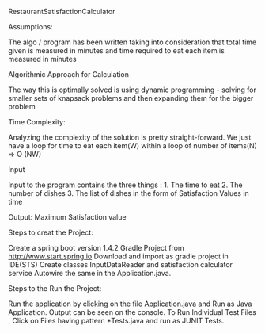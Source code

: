 RestaurantSatisfactionCalculator

Assumptions:

The algo / program has been written taking into consideration that total time given is measured in minutes and time required to eat each item is measured 
in minutes

Algorithmic Approach for Calculation

The way this is optimally solved is using dynamic programming - solving for smaller sets of knapsack problems and then expanding them for the bigger problem

Time Complexity:

Analyzing the complexity of the solution is pretty straight-forward. We just have a loop for time to eat each item(W) within a loop of number of items(N) => O (NW)

Input

Input to the program contains the three things : 1. The time to eat 2. The number of dishes 3. The list of dishes in the form of Satisfaction Values in time

Output: Maximum Satisfaction value

Steps to creat the Project:

Create a spring boot version 1.4.2 Gradle Project from http://www.start.spring.io
Download and import as gradle project in IDE(STS) 
Create classes InputDataReader and satisfaction calculator service
Autowire the same in the Application.java.

Steps to the Run the Project:

Run the application by clicking on the file Application.java and Run as Java Application.
Output can be seen on the console.
To Run Individual Test Files , Click on Files having pattern *Tests.java and run as JUNIT Tests.
